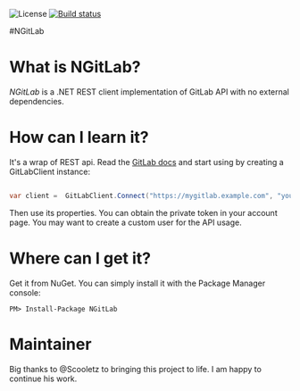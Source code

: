 ![License](https://img.shields.io/github/license/franklin89/NGitLab.svg)
[![Build status](https://ci.appveyor.com/api/projects/status/4sufsyhxh9m7ga6g?svg=true)](https://ci.appveyor.com/project/Franklin89/ngitlab)

#NGitLab

What is NGitLab?
=============

*NGitLab* is a .NET REST client implementation of GitLab API with no external dependencies.

How can I learn it?
=============

It's a wrap of REST api. Read the [GitLab docs](https://github.com/gitlabhq/gitlabhq/tree/master/doc/api) and start using by creating a GitLabClient instance:

```csharp

var client =  GitLabClient.Connect("https://mygitlab.example.com", "your_private_token");
```

Then use its properties. You can obtain the private token in your account page. You may want to create a custom user for the API usage.

Where can I get it?
=============

Get it from NuGet. You can simply install it with the Package Manager console:

    PM> Install-Package NGitLab

Maintainer
=============

Big thanks to @Scooletz to bringing this project to life. I am happy to continue his work.
